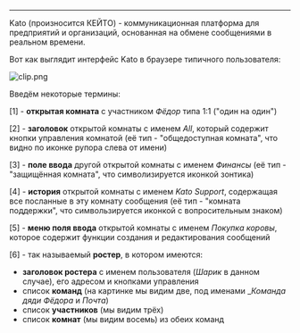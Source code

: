 ***

Kato (произносится КЕЙТО) - коммуникационная платформа для предприятий и организаций, основанная на обмене сообщениями в реальном времени.

Вот как выглядит интерфейс Kato в браузере типичного пользователя:

![clip.png](https://in.kato.im/894d680051afe24a18f8ab04a109e44aaebca2d2a91568e99518736aced431a8/clip.png)

Введём некоторые термины:

[1] - **открытая комната** с участником _Фёдор_ типа 1:1 ("один на один")  

[2] - **заголовок** открытой комнаты с именем _All_, который содержит кнопки управления комнатой (её тип - "общедоступная комната", что видно по иконке рупора слева от имени)

[3] - **поле ввода** другой открытой комнаты с именем _Финансы_ (её тип - "защищённая комната", что символизируется иконкой зонтика)

[4] - **история** открытой комнаты с именем _Kato Support_, содержащая все посланные в эту комнату сообщения (её тип - "комната поддержки", что симвользируется иконкой с вопросительным знаком)

[5] - **меню поля ввода** открытой комнаты с именем _Покупка коровы_, которое содержит функции создания и редактирования сообщений

[6] - так называемый **ростер**, в котором имеются:

  - **заголовок ростера** с именем пользователя (_Шарик_ в данном случае), его адресом и кнопками управления  
  - список **команд** (на картинке мы видим две, под именами __Команда дяди Фёдора_ и _Почта_)
  - список **участников** (мы видим трёх)
  - список **комнат** (мы видим восемь) из обеих команд
